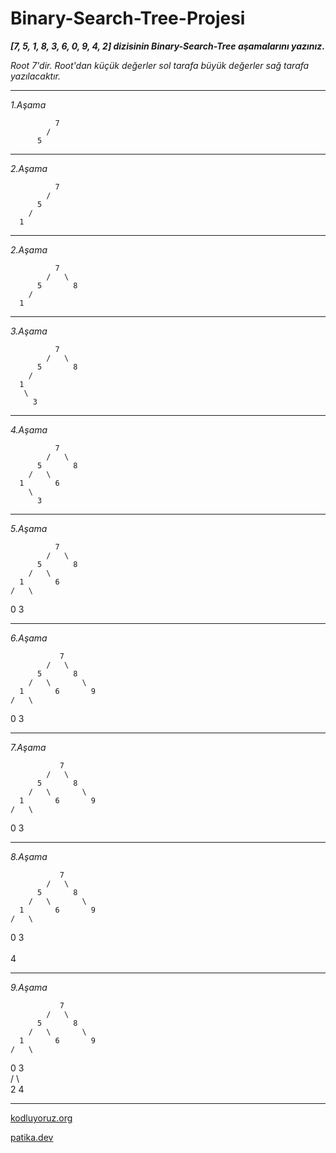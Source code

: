 # Binary-Search-Tree-Projesi

**_[7, 5, 1, 8, 3, 6, 0, 9, 4, 2] dizisinin Binary-Search-Tree aşamalarını yazınız._**

*Root 7'dir. Root'dan küçük değerler sol tarafa büyük değerler sağ tarafa yazılacaktır.*
___

*1.Aşama* 

              7
            /  
          5
___

*2.Aşama* 

              7
            /  
          5
        /
      1   
___

*2.Aşama* 

              7
            /   \
          5       8
        /  
      1       
      
___

*3.Aşama* 

              7
            /   \
          5       8
        /   
      1        
       \
         3  
___

*4.Aşama* 

              7
            /   \
          5       8
        /   \
      1       6 
        \
          3  
___

*5.Aşama* 


              7
            /   \
          5       8
        /   \
      1       6 
    /   \
  0       3  
___

*6.Aşama*  

               7
            /   \
          5       8
        /   \       \
      1       6       9
    /   \
  0       3  
___

*7.Aşama*  

               7
            /   \
          5       8
        /   \       \
      1       6       9
    /   \
  0       3  
___

*8.Aşama*  

               7
            /   \
          5       8
        /   \       \
      1       6       9
    /   \
  0       3  
            \
              4
___

*9.Aşama*  

               7
            /   \
          5       8
        /   \       \
      1       6       9
    /   \
  0       3  
       /     \         
     2         4

___

[kodluyoruz.org](https://kodluyoruz.org/tr/kodluyoruz/)

[patika.dev](https://www.patika.dev/tr)